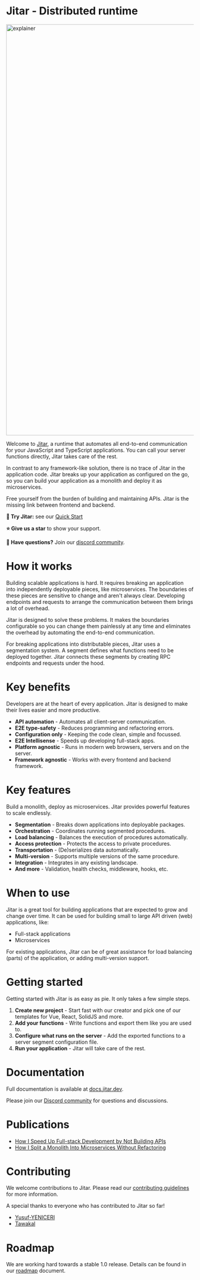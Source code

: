 # Jitar - Distributed runtime

<img width="1102" alt="explainer" src="https://github.com/MaskingTechnology/jitar/assets/108156553/2129b4cc-a32c-497e-b69d-d5670a66d7aa">

Welcome to [Jitar](https://jitar.dev), a runtime that automates all end-to-end communication for your JavaScript and TypeScript applications. You can call your server functions directly, Jitar takes care of the rest.

In contrast to any framework-like solution, there is no trace of Jitar in the application code. Jitar breaks up your application as configured on the go, so you can build your application as a monolith and deploy it as microservices.

Free yourself from the burden of building and maintaining APIs. Jitar is the missing link between frontend and backend.

**🏁 Try Jitar:** see our [Quick Start](https://docs.jitar.dev/introduction/quick-start.html)

**⭐ Give us a star** to show your support.

**👋 Have questions?** Join our [discord community](https://discord.gg/Bqwy8azp5R).

# How it works

Building scalable applications is hard. It requires breaking an application into independently deployable pieces, like microservices. The boundaries of these pieces are sensitive to change and aren't always clear. Developing endpoints and requests to arrange the communication between them brings a lot of overhead.

Jitar is designed to solve these problems. It makes the boundaries configurable so you can change them painlessly at any time and eliminates the overhead by automating the end-to-end communication.

For breaking applications into distributable pieces, Jitar uses a segmentation system. A segment defines what functions need to be deployed together. Jitar connects these segments by creating RPC endpoints and requests under the hood.

# Key benefits

Developers are at the heart of every application. Jitar is designed to make their lives easier and more productive.

* **API automation** - Automates all client-server communication.
* **E2E type-safety** - Reduces programming and refactoring errors.
* **Configuration only** - Keeping the code clean, simple and focussed.
* **E2E Intellisense** - Speeds up developing full-stack apps.
* **Platform agnostic** - Runs in modern web browsers, servers and on the server.
* **Framework agnostic** - Works with every frontend and backend framework.

# Key features

Build a monolith, deploy as microservices. Jitar provides powerful features to scale endlessly.

* **Segmentation** - Breaks down applications into deployable packages.
* **Orchestration** - Coordinates running segmented procedures.
* **Load balancing** - Balances the execution of procedures automatically.
* **Access protection** - Protects the access to private procedures.
* **Transportation** - (De)serializes data automatically.
* **Multi-version** - Supports multiple versions of the same procedure.
* **Integration** - Integrates in any existing landscape.
* **And more** - Validation, health checks, middleware, hooks, etc.

# When to use

Jitar is a great tool for building applications that are expected to grow and change over time. It can be used for building small to large API driven (web) applications, like:

* Full-stack applications
* Microservices

For existing applications, Jitar can be of great assistance for load balancing (parts) of the application, or adding multi-version support.

# Getting started

Getting started with Jitar is as easy as pie. It only takes a few simple steps.

1. **Create new project** - Start fast with our creator and pick one of our templates for Vue, React, SolidJS and more.
1. **Add your functions** - Write functions and export them like you are used to.
1. **Configure what runs on the server** - Add the exported functions to a server segment configuration file.
1. **Run your application** - Jitar will take care of the rest.

# Documentation

Full documentation is available at [docs.jitar.dev](https://docs.jitar.dev).

Please join our [Discord community](https://discord.gg/Bqwy8azp5R) for questions and discussions.

# Publications

* [How I Speed Up Full-stack Development by Not Building APIs](https://medium.com/better-programming/how-i-speed-up-full-stack-development-by-not-building-apis-7f768335bec6)
* [How I Split a Monolith Into Microservices Without Refactoring](https://medium.com/better-programming/how-i-split-a-monolith-into-microservices-without-refactoring-5d76924c34c2)

# Contributing

We welcome contributions to Jitar. Please read our [contributing guidelines](CONTRIBUTING.md) for more information.

A special thanks to everyone who has contributed to Jitar so far!

- [Yusuf-YENICERI](https://github.com/Yusuf-YENICERI)
- [Tawakal](https://github.com/tawakal)

# Roadmap

We are working hard towards a stable 1.0 release. Details can be found in our [roadmap](ROADMAP.md) document.
